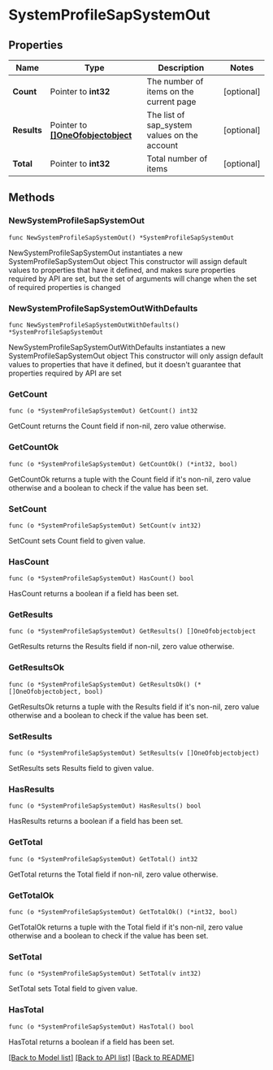 # SystemProfileSapSystemOut

## Properties

Name | Type | Description | Notes
------------ | ------------- | ------------- | -------------
**Count** | Pointer to **int32** | The number of items on the current page | [optional] 
**Results** | Pointer to [**[]OneOfobjectobject**](oneOf&lt;object,object&gt;.md) | The list of sap_system values on the account | [optional] 
**Total** | Pointer to **int32** | Total number of items | [optional] 

## Methods

### NewSystemProfileSapSystemOut

`func NewSystemProfileSapSystemOut() *SystemProfileSapSystemOut`

NewSystemProfileSapSystemOut instantiates a new SystemProfileSapSystemOut object
This constructor will assign default values to properties that have it defined,
and makes sure properties required by API are set, but the set of arguments
will change when the set of required properties is changed

### NewSystemProfileSapSystemOutWithDefaults

`func NewSystemProfileSapSystemOutWithDefaults() *SystemProfileSapSystemOut`

NewSystemProfileSapSystemOutWithDefaults instantiates a new SystemProfileSapSystemOut object
This constructor will only assign default values to properties that have it defined,
but it doesn't guarantee that properties required by API are set

### GetCount

`func (o *SystemProfileSapSystemOut) GetCount() int32`

GetCount returns the Count field if non-nil, zero value otherwise.

### GetCountOk

`func (o *SystemProfileSapSystemOut) GetCountOk() (*int32, bool)`

GetCountOk returns a tuple with the Count field if it's non-nil, zero value otherwise
and a boolean to check if the value has been set.

### SetCount

`func (o *SystemProfileSapSystemOut) SetCount(v int32)`

SetCount sets Count field to given value.

### HasCount

`func (o *SystemProfileSapSystemOut) HasCount() bool`

HasCount returns a boolean if a field has been set.

### GetResults

`func (o *SystemProfileSapSystemOut) GetResults() []OneOfobjectobject`

GetResults returns the Results field if non-nil, zero value otherwise.

### GetResultsOk

`func (o *SystemProfileSapSystemOut) GetResultsOk() (*[]OneOfobjectobject, bool)`

GetResultsOk returns a tuple with the Results field if it's non-nil, zero value otherwise
and a boolean to check if the value has been set.

### SetResults

`func (o *SystemProfileSapSystemOut) SetResults(v []OneOfobjectobject)`

SetResults sets Results field to given value.

### HasResults

`func (o *SystemProfileSapSystemOut) HasResults() bool`

HasResults returns a boolean if a field has been set.

### GetTotal

`func (o *SystemProfileSapSystemOut) GetTotal() int32`

GetTotal returns the Total field if non-nil, zero value otherwise.

### GetTotalOk

`func (o *SystemProfileSapSystemOut) GetTotalOk() (*int32, bool)`

GetTotalOk returns a tuple with the Total field if it's non-nil, zero value otherwise
and a boolean to check if the value has been set.

### SetTotal

`func (o *SystemProfileSapSystemOut) SetTotal(v int32)`

SetTotal sets Total field to given value.

### HasTotal

`func (o *SystemProfileSapSystemOut) HasTotal() bool`

HasTotal returns a boolean if a field has been set.


[[Back to Model list]](../README.md#documentation-for-models) [[Back to API list]](../README.md#documentation-for-api-endpoints) [[Back to README]](../README.md)


